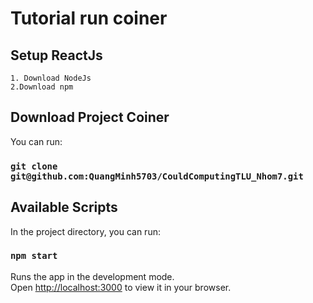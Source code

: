 # Tutorial run coiner
## Setup ReactJs
    1. Download NodeJs
    2.Download npm
## Download Project Coiner 
You can run: 
### `git clone git@github.com:QuangMinh5703/CouldComputingTLU_Nhom7.git`
## Available Scripts

In the project directory, you can run:

### `npm start`

Runs the app in the development mode.\
Open [http://localhost:3000](http://localhost:3000) to view it in your browser.